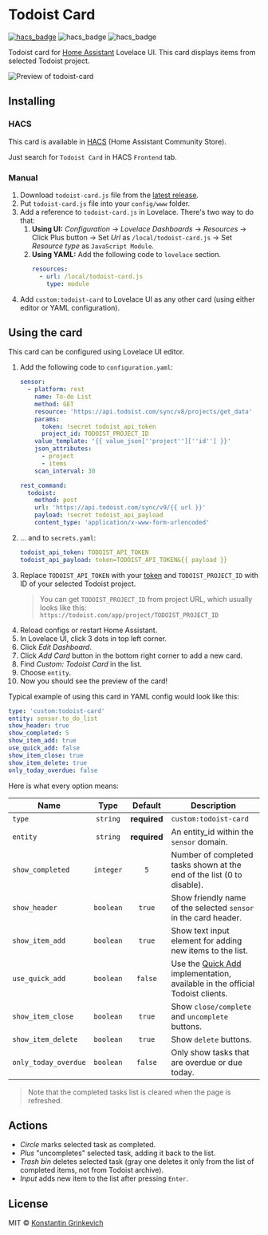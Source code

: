 # Todoist Card

[![hacs_badge](https://img.shields.io/badge/HACS-Default-orange.svg)](https://github.com/hacs/integration)
![hacs_badge](https://img.shields.io/github/v/release/grinstantin/todoist-card)
![hacs_badge](https://img.shields.io/github/license/grinstantin/todoist-card)

Todoist card for [Home Assistant](https://www.home-assistant.io) Lovelace UI. This card displays items from selected Todoist project.

![Preview of todoist-card](https://user-images.githubusercontent.com/34913257/108243361-a8ea8500-7156-11eb-8313-a149a7cf38b8.png)

## Installing

### HACS

This card is available in [HACS](https://hacs.xyz) (Home Assistant Community Store).

Just search for `Todoist Card` in HACS `Frontend` tab.

### Manual

1. Download `todoist-card.js` file from the [latest release](https://github.com/grinstantin/todoist-card/releases/latest).
2. Put `todoist-card.js` file into your `config/www` folder.
3. Add a reference to `todoist-card.js` in Lovelace. There's two way to do that:
   1. **Using UI:** _Configuration_ → _Lovelace Dashboards_ → _Resources_ → Click Plus button → Set _Url_ as `/local/todoist-card.js` → Set _Resource type_ as `JavaScript Module`.
   2. **Using YAML:** Add the following code to `lovelace` section.
      ```yaml
      resources:
        - url: /local/todoist-card.js
          type: module
      ```
4. Add `custom:todoist-card` to Lovelace UI as any other card (using either editor or YAML configuration).

## Using the card

This card can be configured using Lovelace UI editor.

1. Add the following code to `configuration.yaml`:
    ```yaml
    sensor:
      - platform: rest
        name: To-do List
        method: GET
        resource: 'https://api.todoist.com/sync/v8/projects/get_data'
        params:
          token: !secret todoist_api_token
          project_id: TODOIST_PROJECT_ID
        value_template: '{{ value_json[''project''][''id''] }}'
        json_attributes:
          - project
          - items
        scan_interval: 30

    rest_command:
      todoist:
        method: post
        url: 'https://api.todoist.com/sync/v9/{{ url }}'
        payload: !secret todoist_api_payload
        content_type: 'application/x-www-form-urlencoded'
    ```
2. ... and to `secrets.yaml`:
    ```yaml
    todoist_api_token: TODOIST_API_TOKEN
    todoist_api_payload: token=TODOIST_API_TOKEN&{{ payload }}
    ```
3. Replace `TODOIST_API_TOKEN` with your [token](https://todoist.com/prefs/integrations) and `TODOIST_PROJECT_ID` with ID of your selected Todoist project.
    > You can get `TODOIST_PROJECT_ID` from project URL, which usually looks like this:
    `https://todoist.com/app/project/TODOIST_PROJECT_ID`
4. Reload configs or restart Home Assistant.
5. In Lovelace UI, click 3 dots in top left corner.
6. Click _Edit Dashboard_.
7. Click _Add Card_ button in the bottom right corner to add a new card.
8. Find _Custom: Todoist Card_ in the list.
9. Choose `entity`.
10. Now you should see the preview of the card!

Typical example of using this card in YAML config would look like this:

```yaml
type: 'custom:todoist-card'
entity: sensor.to_do_list
show_header: true
show_completed: 5
show_item_add: true
use_quick_add: false
show_item_close: true
show_item_delete: true
only_today_overdue: false
```

Here is what every option means:

| Name                 |   Type    |   Default    | Description                                                                                                                      |
| -------------------- | :-------: | :----------: | -------------------------------------------------------------------------------------------------------------------------------- |
| `type`               | `string`  | **required** | `custom:todoist-card`                                                                                                            |
| `entity`             | `string`  | **required** | An entity_id within the `sensor` domain.                                                                                         |
| `show_completed`     | `integer` | `5`          | Number of completed tasks shown at the end of the list (0 to disable).                                                           |
| `show_header`        | `boolean` | `true`       | Show friendly name of the selected `sensor` in the card header.                                                                  |
| `show_item_add`      | `boolean` | `true`       | Show text input element for adding new items to the list.                                                                        |
| `use_quick_add`      | `boolean` | `false`      | Use the [Quick Add](https://todoist.com/help/articles/task-quick-add) implementation, available in the official Todoist clients. |
| `show_item_close`    | `boolean` | `true`       | Show `close/complete` and `uncomplete` buttons.                                                                                  |
| `show_item_delete`   | `boolean` | `true`       | Show `delete` buttons.                                                                                                           |
| `only_today_overdue` | `boolean` | `false`      | Only show tasks that are overdue or due today.                                                                                   |

> Note that the completed tasks list is cleared when the page is refreshed.

## Actions

- _Circle_ marks selected task as completed.
- _Plus_ "uncompletes" selected task, adding it back to the list.
- _Trash bin_ deletes selected task (gray one deletes it only from the list of completed items, not from Todoist archive).
- _Input_ adds new item to the list after pressing `Enter`.

## License

MIT © [Konstantin Grinkevich](https://github.com/grinstantin)
